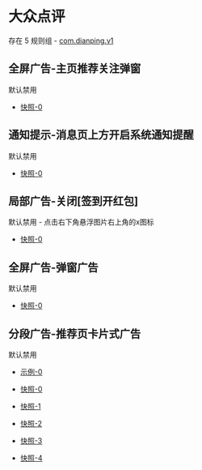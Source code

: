 # 大众点评

存在 5 规则组 - [com.dianping.v1](/src/apps/com.dianping.v1.ts)

## 全屏广告-主页推荐关注弹窗

默认禁用

- [快照-0](https://i.gkd.li/i/12727011)

## 通知提示-消息页上方开启系统通知提醒

默认禁用

- [快照-0](https://i.gkd.li/i/12727070)

## 局部广告-关闭[签到开红包]

默认禁用 - 点击右下角悬浮图片右上角的x图标

- [快照-0](https://i.gkd.li/i/12727366)

## 全屏广告-弹窗广告

默认禁用

- [快照-0](https://i.gkd.li/i/13538340)

## 分段广告-推荐页卡片式广告

默认禁用

- [示例-0](https://m.gkd.li/57941037/010c0314-e89b-468f-8143-691925a308a6)

- [快照-0](https://i.gkd.li/i/13759369)
- [快照-1](https://i.gkd.li/i/14332054)
- [快照-2](https://i.gkd.li/i/14238381)
- [快照-3](https://i.gkd.li/i/14269115)
- [快照-4](https://i.gkd.li/i/14393256)
